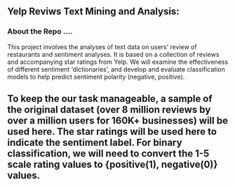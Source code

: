 ## Yelp Reviws Text Mining and Analysis:

### About the Repo ....

This project involves the analyses of text data on users’ review of restaurants and sentiment analyses. It is based on a collection of reviews and accompanying star ratings from Yelp. We will examine the effectiveness of different sentiment ‘dictionaries’, and develop and evaluate classification models to help predict sentiment polarity (negative, positive).


To keep the our task manageable, a sample of the original dataset (over 8 million reviews by over a million users for 160K+ businesses) will be used here. The star ratings will be used here to indicate the sentiment label. For binary classification, we will need to convert the 1-5 scale rating values to {positive(1), negative(0)} values.
---
